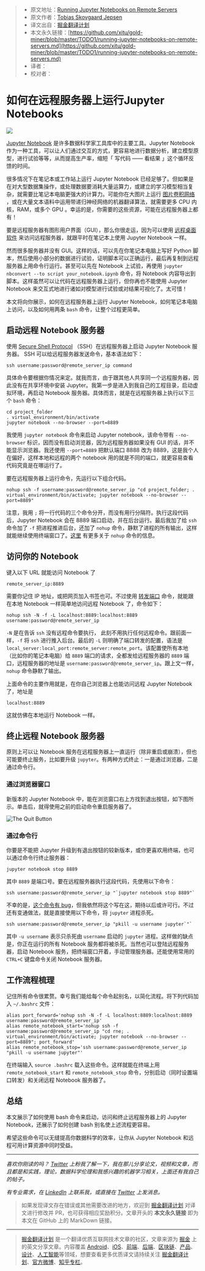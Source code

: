 > * 原文地址：[Running Jupyter Notebooks on Remote Servers](https://towardsdatascience.com/running-jupyter-notebooks-on-remote-servers-603fbcc256b3)
> * 原文作者：[Tobias Skovgaard Jepsen](https://medium.com/@tobiasskovgaardjepsen)
> * 译文出自：[掘金翻译计划](https://github.com/xitu/gold-miner)
> * 本文永久链接：[https://github.com/xitu/gold-miner/blob/master/TODO1/running-jupyter-notebooks-on-remote-servers.md](https://github.com/xitu/gold-miner/blob/master/TODO1/running-jupyter-notebooks-on-remote-servers.md)
> * 译者：
> * 校对者：

# 如何在远程服务器上运行Jupyter Notebooks

![](https://cdn-images-1.medium.com/max/3840/1*rhhk7heUKv1KA8p50I-ElA.jpeg)

[Jupyter Notebook](https://jupyter.org/)  是许多数据科学家工具库中的主要工具。Jupyter Notebook 作为一种工具，可以让人们通过交互的方式，更容易地进行数据分析，建立模型原型，进行试验等等，从而提高生产率，缩短「 写代码 —— 看结果 」这个循环反馈的时间。

很多情况下在笔记本或工作站上运行 Jupyter Notebook 已经足够了。但如果是在对大型数据集操作，或处理数据要消耗大量运算力，或建立的学习模型相当复杂，就需要比笔记本电脑更强大的计算力。可能你在大图片上运行 [图片卷积网络](https://towardsdatascience.com/how-to-do-deep-learning-on-graphs-with-graph-convolutional-networks-7d2250723780) ，或在大量文本语料中运用带递归神经网络的机器翻译算法，就需要更多 CPU 内核，RAM，或多个 GPU 。幸运的是，你需要的这些资源，可能在远程服务器上都有！

要是远程服务器有图形用户界面（GUI），那么你很走运，因为可以使用 [远程桌面软件](https://en.wikipedia.org/wiki/Remote_desktop_software) 来访问远程服务器，就跟平时在笔记本上使用 Jupyter Notebook 一样。

然而很多服务器并没有 GUI。这样的话，可以先在你笔记本电脑上写好 Python 脚本，然后使用小部分的数据进行试验，证明脚本可以正确运行，最后再复制到远程服务器上用命令行运行。甚至可以先在 Notebook 上试验，再使用 `jupyter nbconvert --to script your_notebook.ipynb`  命令，将 Notebook 内容导出到脚本。这样虽然可以让代码在远程服务器上运行，但你再也不能使用 Jupyter Notebook 来交互式地进行诸如对模型进行试验或对结果可视化了。太可惜！

本文将向你展示，如何在远程服务器上运行 Jupyter Notebook，如何笔记本电脑上访问，以及如何用两条 `bash` 命令，让整个过程更简单。

## 启动远程 Notebook 服务器

使用 [Secure Shell Protocol](https://en.wikipedia.org/wiki/Secure_Shell)  （SSH）在远程服务器上启动 Jupyter Notebook 服务器。 SSH 可以给远程服务器发送命令，基本语法如下：

```
ssh username:password@remote_server_ip command
```

具体命令要根据你情况来定。就我而言，由于跟其他人共享同一个远程服务器，因此没有在共享环境中安装 Jupyter。我第一步是进入到我自己的工程目录，启动虚拟环境，再启动 Notebook 服务器。具体而言，就是在远程服务器上执行以下三个 `bash` 命令：

```
cd project_folder
. virtual_environment/bin/activate
jupyter notebook --no-browser --port=8889
```

我使用 `jupyter notebook` 命令来启动 Jupyter notebook，该命令带有 `--no-browser` 标识，因而没有启动浏览器，因为远程服务器如果没有 GUI 的话，并不能显示浏览器。我还使用 `--port=8889` 把默认端口 8888 改为 8889，这是我个人在偏好，这样本地和远程的两个 notebook 用的就是不同的端口，就更容易查看代码究竟是在哪运行了。

要在远程服务器上运行命令，先运行以下组合代码。

```
nohup ssh -f username:password@remote_server_ip "cd project_folder; . virtual_environment/bin/activate; jupyter notebook --no-browser --port=8889"
```

注意，我用  `;`  将一行代码的三个命令分开，而没有用行分隔符。执行这段代码后，Jupyter Notebook 会在 8889 端口启动，并在后台运行。最后我加了给  `ssh` 命令加了 `-f`  把进程推进后台，还加了 `nohup` 命令，静默了进程的所有输出，这样就能继续使用终端窗口了。[这里](https://www.computerhope.com/unix/unohup.htm) 有更多关于 `nohup`  命令的信息。

## 访问你的 Notebook

键入以下 URL 就能访问 Notebook 了

```
remote_server_ip:8889
```

需要你记住 IP 地址，或把网页加入书签也可。不过使用 [转发端口](https://en.wikipedia.org/wiki/Port_forwarding) 命令，就能跟在本地 Notebook 一样简单地访问远程 Notebook 了，命令如下：

```
nohup ssh -N -f -L localhost:8889:localhost:8889 username:password@remote_server_ip
```

`-N`  是在告诉  `ssh` 没有远程命令要执行， 此刻不用执行任何远程命令。跟前面一样，`-f` 将 `ssh` 进行推入后台。最后的 `-L` 则明确了端口转发的配置，语法是 `local_server:local_port:remote_server:remote_port`。该配置使所有本地（比如你的笔记本电脑）给 `8889` 端口的请求，全都发给远程服务器的 `8889` 端口，远程服务器的地址是 `username:password@remote_server_ip`。跟上文一样，`nohup` 命令静默了输出。

上面命令的主要作用就是，在你自己浏览器上也能访问远程 Jupyter Notebook 了，地址是

```
localhost:8889
```

这就仿佛在本地运行 Notebook 一样。

## 终止远程 Notebook 服务器

原则上可以让 Notebook 服务在远程服务器上一直运行（除非重启或崩溃），但也可能要终止服务，比如要升级  `jupyter`。有两种方式终止：一是通过浏览器，二是通过命令行。

### 通过浏览器窗口

新版本的 Jupyter Notebook 中，能在浏览窗口右上方找到退出按钮，如下图所示。单击后，就得使用之前的启动命令重启服务器了。

![The Quit Button](https://cdn-images-1.medium.com/max/6208/1*-_e16uYLCzydswb1COVosA.png)

### 通过命令行

你要是不能把 Jupyter 升级到有退出按钮的较新版本，或你更喜欢用终端，也可以通过命令行终止服务器：

```
jupyter notebook stop 8889
```

其中 `8889` 是端口号。要在远程服务器执行这段代码，先使用以下命令：

```
ssh username:password@remote_server_ip "`jupyter notebook stop 8889"`
```

不幸的是，[这个命令有 bug](https://github.com/jupyter/notebook/issues/2844#issuecomment-371220536)，但我依然将这个写在这，期待以后或许可行。不过还有变通做法，就是直接使用以下命令，将 `jupyter` 进程杀死。

```
ssh username:password@remote_server_ip "pkill -u username jupyter`"`
```

其中 `-u username` 表示只杀死由 `username` 启动的 `jupyter`  进程。这样做的缺点是，你正在运行的所有 Notebook 服务都将被杀死。当然也可以登陆远程服务器，启动 Notebook 服务，把终端窗口开着，手动管理服务器。还能使用常用的 `CTRL+C` 键盘命令关闭 Notebook  服务器。

## 工作流程梳理

记住所有命令很累赘。幸亏我们能给每个命令起别名，以简化流程。将下列代码加入  `~/.bashrc` 文件： 

```
alias port_forward='nohup ssh -N -f -L localhost:8889:localhost:8889 username:password@remote_server_ip'
alias remote_notebook_start='nohup ssh -f username:password@remote_server_ip "cd rne; . virtual_environment/bin/activate; jupyter notebook --no-browser --port=8889"; port_forward'
alias remote_notebook_stop='ssh username:password@remote_server_ip "pkill -u username jupyter"'
```

在终端输入 `source .bashrc` 载入这些命令。这样就能在终端上用 `remote_notebook_start` 和 `remote_notebook_stop` 命令，分别启动（同时设置端口转发）和关闭远程 Notebook 服务器了。

## 总结

本文展示了如何使用 bash 命令来启动，访问和终止远程服务器上的  Jupyter Notebook，还展示了如何创建 bash 别名使上述流程更容易。

希望这些命令可以无缝提高你数据科学的效率，让你从 Jupyter Notebook 和远程可用计算资源中同时受益。

* * *

_喜欢你刚读的吗？ [*Twitter*](https://twitter.com/TobiasSJepsen) 上粉我了解一下，我在那儿分享论文，视频和文章，而且都是和实践，理论，数据科学伦理和我感兴趣的机器学习相关，上面还有我自己的帖子。_

_有专业需求，在 [*LinkedIn*](https://www.linkedin.com/in/tobias-skovgaard-jepsen/)  上联系我，或直接在 [*Twitter*](https://twitter.com/TobiasSJepsen) 上发消息。_

> 如果发现译文存在错误或其他需要改进的地方，欢迎到 [掘金翻译计划](https://github.com/xitu/gold-miner) 对译文进行修改并 PR，也可获得相应奖励积分。文章开头的 **本文永久链接** 即为本文在 GitHub 上的 MarkDown 链接。

---

> [掘金翻译计划](https://github.com/xitu/gold-miner) 是一个翻译优质互联网技术文章的社区，文章来源为 [掘金](https://juejin.im) 上的英文分享文章。内容覆盖 [Android](https://github.com/xitu/gold-miner#android)、[iOS](https://github.com/xitu/gold-miner#ios)、[前端](https://github.com/xitu/gold-miner#前端)、[后端](https://github.com/xitu/gold-miner#后端)、[区块链](https://github.com/xitu/gold-miner#区块链)、[产品](https://github.com/xitu/gold-miner#产品)、[设计](https://github.com/xitu/gold-miner#设计)、[人工智能](https://github.com/xitu/gold-miner#人工智能)等领域，想要查看更多优质译文请持续关注 [掘金翻译计划](https://github.com/xitu/gold-miner)、[官方微博](http://weibo.com/juejinfanyi)、[知乎专栏](https://zhuanlan.zhihu.com/juejinfanyi)。
